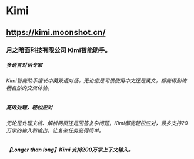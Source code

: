 # Kimi
## https://kimi.moonshot.cn/
### 月之暗面科技有限公司    Kimi智能助手。

##### 多语言对话专家

###### Kimi智能助手擅长中英双语对话，无论您是习惯使用中文还是英文，都能得到流畅自然的交流体验。

##### 高效处理，轻松应对

###### 无论是处理文档、解析网页还是回答复杂问题，Kimi都能轻松应对，最多支持20万字的输入和输出，让复杂任务变得简单。

##### 【Longer than long】Kimi 支持200万字上下文输入。
